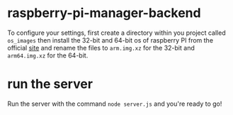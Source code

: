 # raspberry-pi-manager-backend
To configure your settings, first create a directory within you project called `os_images` then install the 32-bit and 64-bit os of raspberry PI from the official [site](https://www.raspberrypi.com/software/operating-systems/) and rename the files to `arm.img.xz` for the 32-bit and `arm64.img.xz` for the 64-bit.

# run the server
Run the server with the command `node server.js`
and you're ready to go!
